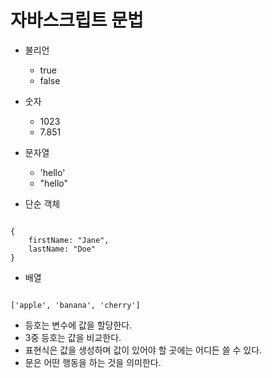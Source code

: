 # 자바스크립트 문법

* 불리언
  * true
  * false

* 숫자
  * 1023
  * 7.851

* 문자열
  * 'hello'
  * "hello"

* 단순 객체

```

{
    firstName: "Jane",
    lastName: "Doe"
}
```

* 배열 

```

['apple', 'banana', 'cherry']
```

* 등호는 변수에 값을 할당한다.
* 3중 등호는 값을 비교한다.
* 표현식은 값을 생성하며 값이 있어야 할 곳에는 어디든 쓸 수 있다.
* 문은 어떤 행동을 하는 것을 의미한다. 